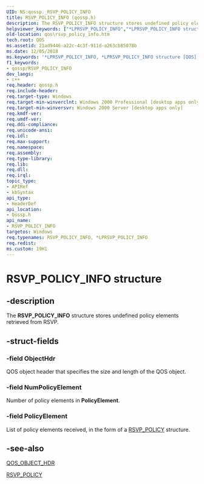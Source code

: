 ```yaml
---
UID: NS:qossp._RSVP_POLICY_INFO
title: RSVP_POLICY_INFO (qossp.h)
description: The RSVP_POLICY_INFO structure stores undefined policy elements retrieved from RSVP.helpviewer_keywords: ["*LPRSVP_POLICY_INFO","*LPRSVP_POLICY_INFO structure [QOS]","RSVP_POLICY_INFO","RSVP_POLICY_INFO structure [QOS]","qos.rsvp_policy_info","qossp/*LPRSVP_POLICY_INFO","qossp/RSVP_POLICY_INFO"]
old-location: qos\rsvp_policy_info.htm
tech.root: QOS
ms.assetid: 21ad9446-a22c-4c3f-911d-a263cb85078b
ms.date: 12/05/2018
ms.keywords: '*LPRSVP_POLICY_INFO, *LPRSVP_POLICY_INFO structure [QOS], RSVP_POLICY_INFO, RSVP_POLICY_INFO structure [QOS], qos.rsvp_policy_info, qossp/*LPRSVP_POLICY_INFO, qossp/RSVP_POLICY_INFO'
f1_keywords:
- qossp/RSVP_POLICY_INFO
dev_langs:
- c++
req.header: qossp.h
req.include-header: 
req.target-type: Windows
req.target-min-winverclnt: Windows 2000 Professional [desktop apps only]
req.target-min-winversvr: Windows 2000 Server [desktop apps only]
req.kmdf-ver: 
req.umdf-ver: 
req.ddi-compliance: 
req.unicode-ansi: 
req.idl: 
req.max-support: 
req.namespace: 
req.assembly: 
req.type-library: 
req.lib: 
req.dll: 
req.irql: 
topic_type:
- APIRef
- kbSyntax
api_type:
- HeaderDef
api_location:
- Qossp.h
api_name:
- RSVP_POLICY_INFO
targetos: Windows
req.typenames: RSVP_POLICY_INFO, *LPRSVP_POLICY_INFO
req.redist: 
ms.custom: 19H1
---
```


# RSVP_POLICY_INFO structure


## -description


The <b>RSVP_POLICY_INFO</b> structure stores undefined policy elements retrieved from RSVP.


## -struct-fields




### -field ObjectHdr

QOS object header that specifies the size and length of the QOS object.


### -field NumPolicyElement

Number of policy elements in <b>PolicyElement</b>.


### -field PolicyElement

List of policy elements received, in the form of a <a href="https://docs.microsoft.com/windows/desktop/api/qossp/ns-qossp-rsvp_policy">RSVP_POLICY</a> structure.


## -see-also




<a href="https://docs.microsoft.com/previous-versions/windows/desktop/api/qos/ns-qos-qos_object_hdr">QOS_OBJECT_HDR</a>



<a href="https://docs.microsoft.com/windows/desktop/api/qossp/ns-qossp-rsvp_policy">RSVP_POLICY</a>
 

 

